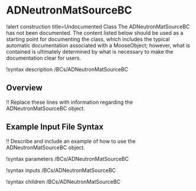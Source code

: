 # ADNeutronMatSourceBC

!alert construction title=Undocumented Class
The ADNeutronMatSourceBC has not been documented. The content listed below should be used as a starting point for
documenting the class, which includes the typical automatic documentation associated with a
MooseObject; however, what is contained is ultimately determined by what is necessary to make the
documentation clear for users.

!syntax description /BCs/ADNeutronMatSourceBC

## Overview

!! Replace these lines with information regarding the ADNeutronMatSourceBC object.

## Example Input File Syntax

!! Describe and include an example of how to use the ADNeutronMatSourceBC object.

!syntax parameters /BCs/ADNeutronMatSourceBC

!syntax inputs /BCs/ADNeutronMatSourceBC

!syntax children /BCs/ADNeutronMatSourceBC
